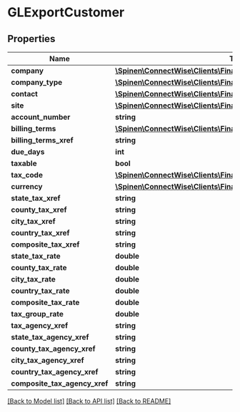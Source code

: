 # GLExportCustomer

## Properties
Name | Type | Description | Notes
------------ | ------------- | ------------- | -------------
**company** | [**\Spinen\ConnectWise\Clients\Finance\Model\CompanyReference**](CompanyReference.md) |  | [optional] 
**company_type** | [**\Spinen\ConnectWise\Clients\Finance\Model\CompanyTypeReference**](CompanyTypeReference.md) |  | [optional] 
**contact** | [**\Spinen\ConnectWise\Clients\Finance\Model\ContactReference**](ContactReference.md) |  | [optional] 
**site** | [**\Spinen\ConnectWise\Clients\Finance\Model\SiteReference**](SiteReference.md) |  | [optional] 
**account_number** | **string** |  | [optional] 
**billing_terms** | [**\Spinen\ConnectWise\Clients\Finance\Model\BillingTermsReference**](BillingTermsReference.md) |  | [optional] 
**billing_terms_xref** | **string** |  | [optional] 
**due_days** | **int** |  | [optional] 
**taxable** | **bool** |  | [optional] 
**tax_code** | [**\Spinen\ConnectWise\Clients\Finance\Model\TaxCodeReference**](TaxCodeReference.md) |  | [optional] 
**currency** | [**\Spinen\ConnectWise\Clients\Finance\Model\CurrencyReference**](CurrencyReference.md) |  | [optional] 
**state_tax_xref** | **string** |  | [optional] 
**county_tax_xref** | **string** |  | [optional] 
**city_tax_xref** | **string** |  | [optional] 
**country_tax_xref** | **string** |  | [optional] 
**composite_tax_xref** | **string** |  | [optional] 
**state_tax_rate** | **double** |  | [optional] 
**county_tax_rate** | **double** |  | [optional] 
**city_tax_rate** | **double** |  | [optional] 
**country_tax_rate** | **double** |  | [optional] 
**composite_tax_rate** | **double** |  | [optional] 
**tax_group_rate** | **double** |  | [optional] 
**tax_agency_xref** | **string** |  | [optional] 
**state_tax_agency_xref** | **string** |  | [optional] 
**county_tax_agency_xref** | **string** |  | [optional] 
**city_tax_agency_xref** | **string** |  | [optional] 
**country_tax_agency_xref** | **string** |  | [optional] 
**composite_tax_agency_xref** | **string** |  | [optional] 

[[Back to Model list]](../README.md#documentation-for-models) [[Back to API list]](../README.md#documentation-for-api-endpoints) [[Back to README]](../README.md)


